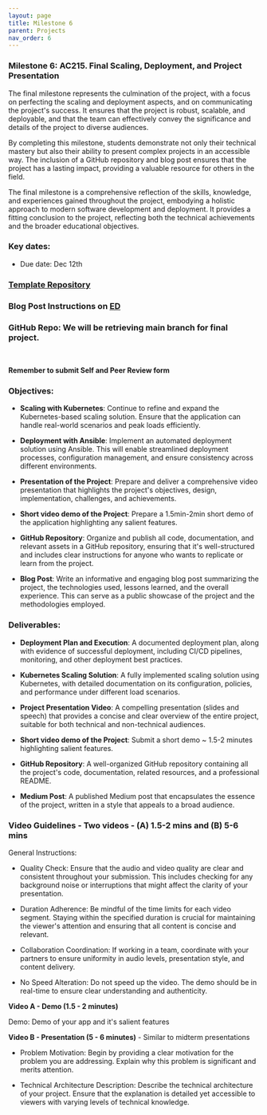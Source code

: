 ```yaml
---
layout: page
title: Milestone 6
parent: Projects
nav_order: 6
---
```

### Milestone 6: AC215. Final Scaling, Deployment, and Project Presentation

The final milestone represents the culmination of the project, with a focus on perfecting the scaling and deployment aspects, and on communicating the project's success. It ensures that the project is robust, scalable, and deployable, and that the team can effectively convey the significance and details of the project to diverse audiences. 

By completing this milestone, students demonstrate not only their technical mastery but also their ability to present complex projects in an accessible way. The inclusion of a GitHub repository and blog post ensures that the project has a lasting impact, providing a valuable resource for others in the field.

The final milestone is a comprehensive reflection of the skills, knowledge, and experiences gained throughout the project, embodying a holistic approach to modern software development and deployment. It provides a fitting conclusion to the project, reflecting both the technical achievements and the broader educational objectives.

### Key dates:

- Due date: Dec 12th
 

### [Template Repository](https://github.com/ac2152023/ac2152023_template/)

### Blog Post Instructions on [ED](https://edstem.org/us/courses/42775/discussion/3947692)

### GitHub Repo: We will be retrieving main branch for final project.
<br/>

**Remember to submit Self and Peer Review form**


### Objectives:

- **Scaling with Kubernetes**: Continue to refine and expand the Kubernetes-based scaling solution. Ensure that the application can handle real-world scenarios and peak loads efficiently.

- **Deployment with Ansible**: Implement an automated deployment solution using Ansible. This will enable streamlined deployment processes, configuration management, and ensure consistency across different environments.

- **Presentation of the Project**: Prepare and deliver a comprehensive video presentation that highlights the project's objectives, design, implementation, challenges, and achievements. 

- **Short video demo of the Project**: Prepare a 1.5min-2min short demo of the application highlighting any salient features.

- **GitHub Repository**: Organize and publish all code, documentation, and relevant assets in a GitHub repository, ensuring that it's well-structured and includes clear instructions for anyone who wants to replicate or learn from the project.

- **Blog Post**: Write an informative and engaging blog post summarizing the project, the technologies used, lessons learned, and the overall experience. This can serve as a public showcase of the project and the methodologies employed.

### Deliverables:

- **Deployment Plan and Execution**: A documented deployment plan, along with evidence of successful deployment, including CI/CD pipelines, monitoring, and other deployment best practices.

- **Kubernetes Scaling Solution**: A fully implemented scaling solution using Kubernetes, with detailed documentation on its configuration, policies, and performance under different load scenarios.

- **Project Presentation Video**: A compelling presentation (slides and speech) that provides a concise and clear overview of the entire project, suitable for both technical and non-technical audiences.

- **Short video demo of the Project**: Submit a short demo ~ 1.5-2 minutes highlighting salient features.

- **GitHub Repository**: A well-organized GitHub repository containing all the project's code, documentation, related resources, and a professional README.

- **Medium Post**: A published Medium post that encapsulates the essence of the project, written in a style that appeals to a broad audience.

### Video Guidelines - Two videos - (A) 1.5-2 mins and (B) 5-6 mins 

General Instructions:

- Quality Check: Ensure that the audio and video quality are clear and consistent throughout your submission. This includes checking for any background noise or interruptions that might affect the clarity of your presentation.

- Duration Adherence: Be mindful of the time limits for each video segment. Staying within the specified duration is crucial for maintaining the viewer's attention and ensuring that all content is concise and relevant.

- Collaboration Coordination: If working in a team, coordinate with your partners to ensure uniformity in audio levels, presentation style, and content delivery.

- No Speed Alteration: Do not speed up the video. The demo should be in real-time to ensure clear understanding and authenticity.

**Video A - Demo (1.5 - 2 minutes)**

Demo: Demo of your app and it's salient features


**Video B - Presentation (5 - 6 minutes)** - Similar to midterm presentations

- Problem Motivation: Begin by providing a clear motivation for the problem you are addressing. Explain why this problem is significant and merits attention.

- Technical Architecture Description: Describe the technical architecture of your project. Ensure that the explanation is detailed yet accessible to viewers with varying levels of technical knowledge.